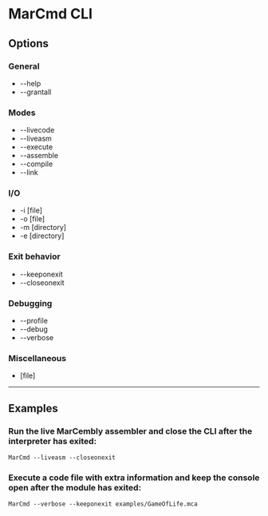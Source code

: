 # MarCmd CLI

## Options
### General
 * --help
 * --grantall
### Modes
 * --livecode
 * --liveasm
 * --execute
 * --assemble
 * --compile
 * --link
### I/O
 * -i [file]
 * -o [file]
 * -m [directory]
 * -e [directory]
### Exit behavior
 * --keeponexit
 * --closeonexit
### Debugging
 * --profile
 * --debug
 * --verbose
### Miscellaneous
 * [file]
***

## Examples
### Run the live MarCembly assembler and close the CLI after the interpreter has exited:
```
MarCmd --liveasm --closeonexit
```
### Execute a code file with extra information and keep the console open after the module has exited:
```
MarCmd --verbose --keeponexit examples/GameOfLife.mca
```